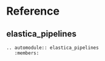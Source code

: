 # Reference

## elastica_pipelines

```{eval-rst}
.. automodule:: elastica_pipelines
   :members:
```
